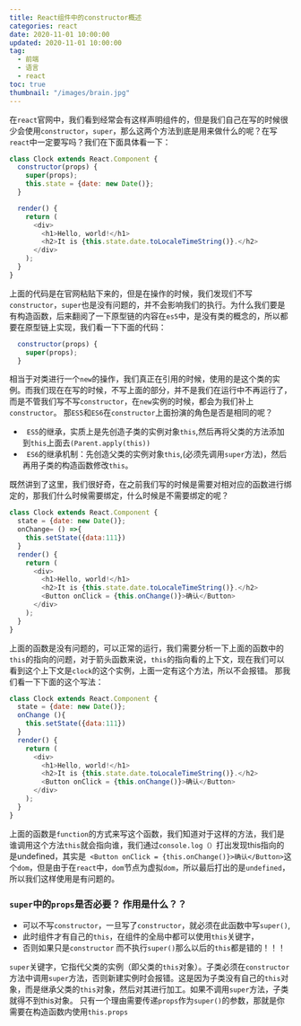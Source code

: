 ```yaml
---
title: React组件中的constructor概述
categories: react
date: 2020-11-01 10:00:00
updated: 2020-11-01 10:00:00
tag:
  - 前端
  - 语言
  - react
toc: true
thumbnail: "/images/brain.jpg"
---
```

在`react`官网中，我们看到经常会有这样声明组件的，但是我们自己在写的时候很少会使用`constructor`，`super`，那么这两个方法到底是用来做什么的呢？在写`react`中一定要写吗？我们在下面具体看一下：

<!--more-->
```javaScript
class Clock extends React.Component {
  constructor(props) {
    super(props);
    this.state = {date: new Date()};
  }

  render() {
    return (
      <div>
        <h1>Hello, world!</h1>
        <h2>It is {this.state.date.toLocaleTimeString()}.</h2>
      </div>
    );
  }
}
```
上面的代码是在官网粘贴下来的，但是在操作的时候，我们发现们不写`constructor`，`super`也是没有问题的，并不会影响我们的执行。为什么我们要是有构造函数，后来翻阅了一下原型链的内容在`es5`中，是没有类的概念的，所以都要在原型链上实现，我们看一下下面的代码：
```javaScript
  constructor(props) {
    super(props);
  }
```
相当于对类进行一个`new`的操作，我们真正在引用的时候，使用的是这个类的实例。而我们现在在写的时候，不写上面的部分，并不是我们在运行中不再运行了，而是不管我们写不写`constructor`，在`new`实例的时候，都会为我们补上`constructor`。
那`ES5`和`ES6`在`constructor`上面扮演的角色是否是相同的呢？
- ` ES5`的继承，实质上是先创造子类的实例对象`this`,然后再将父类的方法添加到`this`上面去`(Parent.apply(this))`
- ` ES6`的继承机制：先创造父类的实例对象`this`,(必须先调用`super`方法)，然后再用子类的构造函数修改`this`。


既然讲到了这里，我们很好奇，在之前我们写的时候是需要对相对应的函数进行绑定的，那我们什么时候需要绑定，什么时候是不需要绑定的呢？
```javaScript
class Clock extends React.Component {
  state = {date: new Date()};
  onChange= () =>{
    this.setState({data:111})
  }
  render() {
    return (
      <div>
        <h1>Hello, world!</h1>
        <h2>It is {this.state.date.toLocaleTimeString()}.</h2>
        <Button onClick = {this.onChange()}>确认</Button>
      </div>
    );
  }
}
```
上面的函数是没有问题的，可以正常的运行，我们需要分析一下上面的函数中的`this`的指向的问题，对于箭头函数来说，`this`的指向看的上下文，现在我们可以看到这个上下文是`clock`的这个实例，上面一定有这个方法，所以不会报错。
那我们看一下下面的这个写法：
```javaScript
class Clock extends React.Component {
  state = {date: new Date()};
  onChange (){
    this.setState({data:111})
  }
  render() {
    return (
      <div>
        <h1>Hello, world!</h1>
        <h2>It is {this.state.date.toLocaleTimeString()}.</h2>
        <Button onClick = {this.onChange()}>确认</Button>
      </div>
    );
  }
}
```
上面的函数是`function`的方式来写这个函数，我们知道对于这样的方法，我们是谁调用这个方法`this`就会指向谁，我们通过`console.log（）`打出发现this指向的是undefined，其实是` <Button onClick = {this.onChange()}>确认</Button>`这个`dom`，但是由于在`react`中，`dom`节点为虚拟`dom`，所以最后打出的是`undefined`，所以我们这样使用是有问题的。
### `super`中的`props`是否必要？ 作用是什么？？
- 可以不写`constructor`，一旦写了`constructor`，就必须在此函数中写`super()`,
- 此时组件才有自己的`this`，在组件的全局中都可以使用`this`关键字，
- 否则如果只是`constructor` 而不执行` super() `那么以后的`this`都是错的！！！

`super`关键字，它指代父类的实例（即父类的`this`对象）。子类必须在`constructor`方法中调用`super`方法，否则新建实例时会报错。这是因为子类没有自己的`this`对象，而是继承父类的`this`对象，然后对其进行加工。如果不调用`super`方法，子类就得不到this对象。
只有一个理由需要传递`props`作为`super()`的参数，那就是你需要在构造函数内使用`this.props`